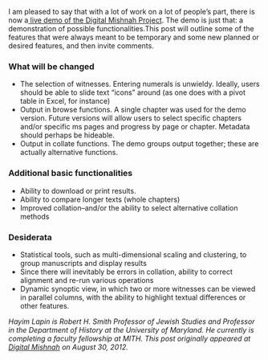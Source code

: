 I am pleased to say that with a lot of work on a lot of people’s part, there is now a[ live demo of the Digital Mishnah Project](http://www.digitalmishnah.org/demo/). The demo is just that: a demonstration of possible functionalities.This post will outline some of the features that were always meant to be temporary and some new planned or desired features, and then invite comments.

### What will be changed

- The selection of witnesses. Entering numerals is unwieldy. Ideally, users should be able to slide text “icons” around (as one does with a pivot table in Excel, for instance)
- Output in browse functions. A single chapter was used for the demo version. Future versions will allow users to select specific chapters and/or specific ms pages and progress by page or chapter. Metadata should perhaps be hideable.
- Output in collate functions. The demo groups output together; these are actually alternative functions.

### Additional basic functionalities

- Ability to download or print results.
- Ability to compare longer texts (whole chapters)
- Improved collation–and/or the ability to select alternative collation methods

### Desiderata

- Statistical tools, such as multi-dimensional scaling and clustering, to group manuscripts and display results
- Since there will inevitably be errors in collation, ability to correct alignment and re-run various operations
- Dynamic synoptic view, in which two or more witnesses can be viewed in parallel columns, with the ability to highlight textual differences or other features.

_Hayim Lapin is Robert H. Smith Professor of Jewish Studies and Professor in the Department of History at the University of Maryland. He currently is completing a faculty fellowship at MITH. This post originally appeared at [Digital Mishnah](http://www.digitalmishnah.org/uncategorized/live-demo/) on August 30, 2012._